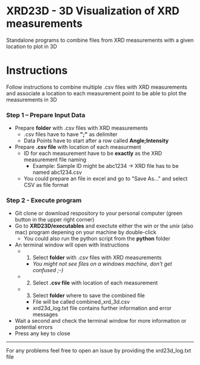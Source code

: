 # XRD23D - 3D Visualization of XRD measurements

Standalone programs to combine files from XRD measurements with a given location to plot in 3D
# Instructions

Follow instructions to combine multiple .csv files with XRD measurements and associate a location to each measurement point to be able to plot the measurements in 3D

### Step 1 – Prepare Input Data

- Prepare __folder__ with .csv files with XRD measurements
  - .csv files have to have __";"__ as delimiter
  - Data Points have to start after a row called __Angle;Intensity__
- Prepare __.csv file__ with location of each measurment
  - ID for each measurement have to be __exactly__ as the XRD measurement file naming
    - Example: Sample ID might be abc1234 -> XRD file has to be named abc1234.csv
  - You could prepare an file in excel and go to "Save As..." and select CSV as file format


### Step 2 - Execute program

- Git clone or download respository to your personal computer (green button in the upper right corner)
- Go to __XRD23D/executables__ and exectute either the *win* or the *unix* (also mac) program depening on your machine by double-click
  - You could also run the python script from the __python__ folder
- An terminal window will open with Instructions
  - 1. Select __folder__ with .csv files with XRD measurements
    - *You might not see files on a windows machine, don't get confused ;-)*
  - 2. Select __.csv file__ with location of each measurement
  - 3. Select __folder__ where to save the combined file
    - File will be called combined_xrd_3d.csv
    - xrd23d_log.txt file contains further information and error messages
- Wait a second and check the terminal window for more information or potential errors
- Press any key to close

---

For any problems feel free to open an issue by providing the xrd23d_log.txt file

